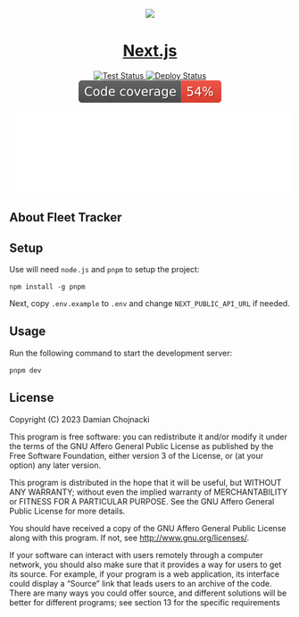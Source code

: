 <p align="center">
  <a href="https://nextjs.org">
    <picture>
      <source media="(prefers-color-scheme: dark)" srcset="https://assets.vercel.com/image/upload/v1662130559/nextjs/Icon_dark_background.png">
      <img src="https://assets.vercel.com/image/upload/v1662130559/nextjs/Icon_light_background.png" height="128">
    </picture>
    <h1 align="center">Next.js</h1>
  </a>
</p>

<p align="center">
<a href="https://github.com/damianchojnacki/fleet-tracker/actions/workflows/test.yml">
<img src="https://github.com/damianchojnacki/fleet-tracker/actions/workflows/test.yml/badge.svg" alt="Test Status">
</a>
<a href="https://github.com/damianchojnacki/fleet-tracker/actions/workflows/deploy.yml">
<img src="https://github.com/damianchojnacki/fleet-tracker/actions/workflows/deploy.yml/badge.svg" alt="Deploy Status">
</a>
<br>
<a href="https://github.com/damianchojnacki/fleet-tracker/actions/workflows/test.yml">
<img src="https://github.com/damianchojnacki/fleet-tracker/raw/badges/main/coverage.svg" alt="Code Coverage">
</a>
</p>

<img src="https://github.com/damianchojnacki/fleet-tracker/raw/badges/page_speed.svg" alt="Page Speed">

## About Fleet Tracker

## Setup

Use will need `node.js` and `pnpm` to setup the project:

```shell
npm install -g pnpm
```

Next, copy `.env.example` to `.env` and change `NEXT_PUBLIC_API_URL` if needed.

## Usage

Run the following command to start the development server:

```shell
pnpm dev
```

## License

Copyright (C) 2023 Damian Chojnacki

This program is free software: you can redistribute it and/or modify
it under the terms of the GNU Affero General Public License as
published by the Free Software Foundation, either version 3 of the
License, or (at your option) any later version.

This program is distributed in the hope that it will be useful,
but WITHOUT ANY WARRANTY; without even the implied warranty of
MERCHANTABILITY or FITNESS FOR A PARTICULAR PURPOSE.  See the
GNU Affero General Public License for more details.

You should have received a copy of the GNU Affero General Public License
along with this program. If not, see <http://www.gnu.org/licenses/>.

If your software can interact with users remotely through a computer network,
you should also make sure that it provides a way for users to get its source.
For example, if your program is a web application, its interface could display
a “Source” link that leads users to an archive of the code. There are many ways
you could offer source, and different solutions will be better for different
programs; see section 13 for the specific requirements

